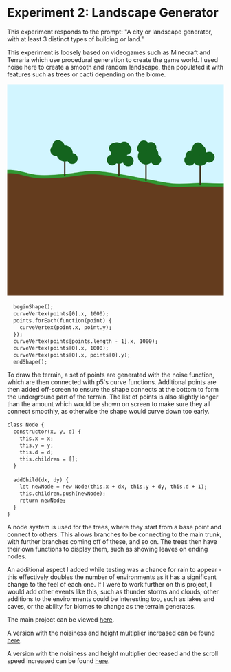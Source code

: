 # Experiment 2: Landscape Generator
This experiment responds to the prompt: "A city or landscape generator, with at least 3 distinct types of building or land."

This experiment is loosely based on videogames such as Minecraft and Terraria which use procedural generation to create the game world. I used noise here to create a smooth and random landscape, then populated it with features such as trees or cacti depending on the biome.

![Image of a forest landscape](/images/landscape.png)

```
  beginShape();
  curveVertex(points[0].x, 1000);
  points.forEach(function(point) {
    curveVertex(point.x, point.y);
  });
  curveVertex(points[points.length - 1].x, 1000);
  curveVertex(points[0].x, 1000);
  curveVertex(points[0].x, points[0].y);
  endShape();
```
To draw the terrain, a set of points are generated with the noise function, which are then connected with p5's curve functions. Additional points are then added off-screen to ensure the shape connects at the bottom to form the underground part of the terrain.
The list of points is also slightly longer than the amount which would be shown on screen to make sure they all connect smoothly, as otherwise the shape would curve down too early.

```
class Node {
  constructor(x, y, d) {
    this.x = x;
    this.y = y;
    this.d = d;
    this.children = [];
  }
  
  addChild(dx, dy) {
    let newNode = new Node(this.x + dx, this.y + dy, this.d + 1);
    this.children.push(newNode);
    return newNode;
  }
}
```
A node system is used for the trees, where they start from a base point and connect to others. This allows branches to be connecting to the main trunk, with further branches coming off of these, and so on.
The trees then have their own functions to display them, such as showing leaves on ending nodes.

An additional aspect I added while testing was a chance for rain to appear - this effectively doubles the number of environments as it has a significant change to the feel of each one.
If I were to work further on this project, I would add other events like this, such as thunder storms and clouds; other additions to the environments could be interesting too, such as lakes and caves, or the ability for biomes to change as the terrain generates.

The main project can be viewed [here](/landscape/index1.html).

A version with the noisiness and height multiplier increased can be found [here](/landscape/index2.html).

A version with the noisiness and height multiplier decreased and the scroll speed increased can be found [here](/landscape/index1.html).

